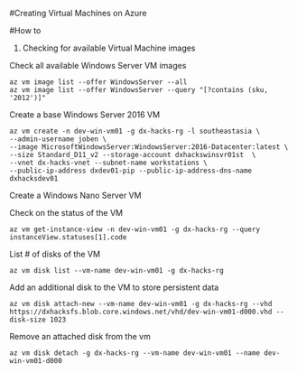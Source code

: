 #Creating Virtual Machines on Azure

#How to

1. Checking for available Virtual Machine images 

Check all available Windows Server VM images

```Shell
az vm image list --offer WindowsServer --all
az vm image list --offer WindowsServer --query "[?contains (sku, '2012')]"
```

Create a base Windows Server 2016 VM

```Shell
az vm create -n dev-win-vm01 -g dx-hacks-rg -l southeastasia \
--admin-username joben \
--image MicrosoftWindowsServer:WindowsServer:2016-Datacenter:latest \
--size Standard_D11_v2 --storage-account dxhackswinsvr01st  \
--vnet dx-hacks-vnet --subnet-name workstations \
--public-ip-address dxdev01-pip --public-ip-address-dns-name dxhacksdev01
```

Create a Windows Nano Server VM

Check on the status of the VM

```Shell
az vm get-instance-view -n dev-win-vm01 -g dx-hacks-rg --query instanceView.statuses[1].code
```
List # of disks of the VM

```Shell
az vm disk list --vm-name dev-win-vm01 -g dx-hacks-rg 
```

Add an additional disk to the VM to store persistent data

```Shell
az vm disk attach-new --vm-name dev-win-vm01 -g dx-hacks-rg --vhd https://dxhacksfs.blob.core.windows.net/vhd/dev-win-vm01-d000.vhd --disk-size 1023
```
Remove an attached disk from the vm

```Shell
az vm disk detach -g dx-hacks-rg --vm-name dev-win-vm01 --name dev-win-vm01-d000
```
